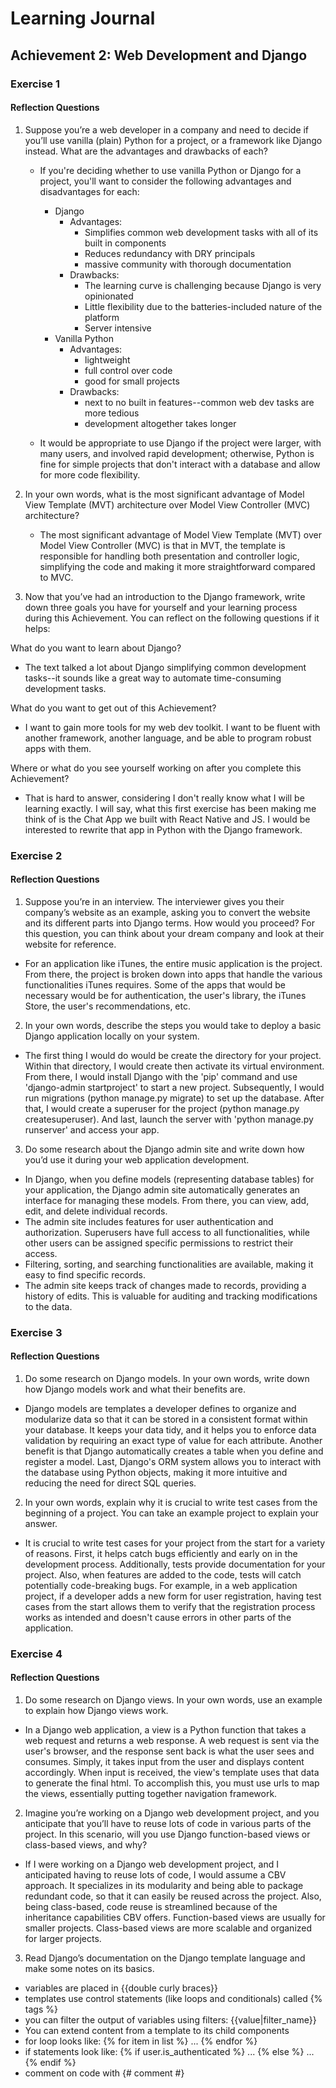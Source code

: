 # Learning Journal

## Achievement 2: Web Development and Django

### Exercise 1

#### Reflection Questions

1. Suppose you’re a web developer in a company and need to decide if you’ll use vanilla (plain)
Python for a project, or a framework like Django instead. What are the advantages and drawbacks
of each?

   - If you're deciding whether to use vanilla Python or Django for a project, you'll want to consider the following advantages and disadvantages for each:
     - Django
       - Advantages:
         - Simplifies common web development tasks with all of its built in components
         - Reduces redundancy with DRY principals
         - massive community with thorough documentation
       - Drawbacks:
         - The learning curve is challenging because Django is very opinionated
         - Little flexibility due to the batteries-included nature of the platform
         - Server intensive
     - Vanilla Python
       - Advantages:
         - lightweight
         - full control over code
         - good for small projects
       - Drawbacks:
         - next to no built in features--common web dev tasks are more tedious
         - development altogether takes longer

    - It would be appropriate to use Django if the project were larger, with many users, and involved rapid development; otherwise, Python is fine for simple projects that don't interact with a database and allow for more code flexibility.

2. In your own words, what is the most significant advantage of Model View Template (MVT)
architecture over Model View Controller (MVC) architecture?

   - The most significant advantage of Model View Template (MVT) over Model View Controller (MVC) is that in MVT, the template is responsible for handling both presentation and controller logic, simplifying the code and making it more straightforward compared to MVC.

3. Now that you’ve had an introduction to the Django framework, write down three goals you
have for yourself and your learning process during this Achievement. You can reflect on the
following questions if it helps:

What do you want to learn about Django?

   - The text talked a lot about Django simplifying common development tasks--it sounds like a great way to automate time-consuming development tasks.

What do you want to get out of this Achievement?

   - I want to gain more tools for my web dev toolkit. I want to be fluent with another framework, another language, and be able to program robust apps with them.

Where or what do you see yourself working on after you complete this Achievement?

   - That is hard to answer, considering I don't really know what I will be learning exactly. I will say, what this first exercise has been making me think of is the Chat App we built with React Native and JS. I would be interested to rewrite that app in Python with the Django framework.



### Exercise 2

#### Reflection Questions

1. Suppose you’re in an interview. The interviewer gives you their company’s website as an example, asking you to convert the website and its different parts into Django terms. How would you proceed? For this question, you can think about your dream company and look at their website for reference.

  - For an application like iTunes, the entire music application is the project. From there, the project is broken down into apps that handle the various functionalities iTunes requires. Some of the apps that would be necessary would be for authentication, the user's library, the iTunes Store, the user's recommendations, etc.


2. In your own words, describe the steps you would take to deploy a basic Django application locally on your system.

  - The first thing I would do would be create the directory for your project. Within that directory, I would create then activate its virtual environment. From there, I would install Django with the 'pip' command and use 'django-admin startproject' to start a new project. Subsequently, I would run migrations (python manage.py migrate) to set up the database. After that, I would create a superuser for the project (python manage.py createsuperuser). And last, launch the server with 'python manage.py runserver' and access your app.  
  

3. Do some research about the Django admin site and write down how you’d use it during your
web application development.

  - In Django, when you define models (representing database tables) for your application, the Django admin site automatically generates an interface for managing these models. From there, you can view, add, edit, and delete individual records.
  - The admin site includes features for user authentication and authorization. Superusers have full access to all functionalities, while other users can be assigned specific permissions to restrict their access.
  - Filtering, sorting, and searching functionalities are available, making it easy to find specific records.
  - The admin site keeps track of changes made to records, providing a history of edits. This is valuable for auditing and tracking modifications to the data.



### Exercise 3

#### Reflection Questions


1. Do some research on Django models. In your own words, write down how Django models work and what their benefits are.

  - Django models are templates a developer defines to organize and modularize data so that it can be stored in a consistent format within your database. It keeps your data tidy, and it helps you to enforce data validation by requiring an exact type of value for each attribute. Another benefit is that Django automatically creates a table when you define and register a model. Last, Django's ORM system allows you to interact with the database using Python objects, making it more intuitive and reducing the need for direct SQL queries.
   
2. In your own words, explain why it is crucial to write test cases from the beginning of a project. You can take an example project to explain your answer.

  - It is crucial to write test cases for your project from the start for a variety of reasons. First, it helps catch bugs efficiently and early on in the development process. Additionally, tests provide documentation for your project. Also, when features are added to the code, tests will catch potentially code-breaking bugs. For example, in a web application project, if a developer adds a new form for user registration, having test cases from the start allows them to verify that the registration process works as intended and doesn't cause errors in other parts of the application.



### Exercise 4

#### Reflection Questions

1. Do some research on Django views. In your own words, use an example to explain how Django views work.

  - In a Django web application, a view is a Python function that takes a web request and returns a web response. A web request is sent via the user's browser, and the response sent back is what the user sees and consumes. Simply, it takes input from the user and displays content accordingly. When input is received, the view's template uses that data to generate the final html. To accomplish this, you must use urls to map the views, essentially putting together navigation framework.

2. Imagine you’re working on a Django web development project, and you anticipate that you’ll have to reuse lots of code in various parts of the project. In this scenario, will you use Django function-based views or class-based views, and why?

  - If I were working on a Django web development project, and I anticipated having to reuse lots of code, I would assume a CBV approach. It specializes in its modularity and being able to package redundant code, so that it can easily be reused across the project. Also, being class-based, code reuse is streamlined because of the inheritance capabilities CBV offers. Function-based views are usually for smaller projects. Class-based views are more scalable and organized for larger projects.

3. Read Django’s documentation on the Django template language and make some notes on its basics.
   
  - variables are placed in {{double curly braces}}
  - templates use control statements (like loops and conditionals)  called {% tags %}
  - you can filter the output of variables using filters: {{value|filter_name}}
  - You can extend content from a template to its child components
  - for loop looks like: {% for item in list %} ... {% endfor %}
  - if statements look like: {% if user.is_authenticated %} ... {% else %} ... {% endif %}
  - comment on code with {# comment #}